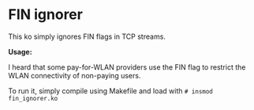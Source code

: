 # FIN ignorer

This ko simply ignores FIN flags in TCP streams. 

**Usage:**

I heard that some pay-for-WLAN providers use the FIN flag to restrict the WLAN connectivity of non-paying users.

To run it, simply compile using Makefile and load with `# insmod fin_ignorer.ko`